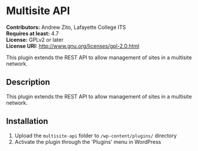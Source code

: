 # Multisite API #
**Contributors:** Andrew Zito, Lafayette College ITS  
**Requires at least:** 4.7  
**License:** GPLv2 or later  
**License URI:** http://www.gnu.org/licenses/gpl-2.0.html  

This plugin extends the REST API to allow management of sites in a multisite network.

## Description ##

This plugin extends the REST API to allow management of sites in a multisite network.

## Installation ##

1. Upload the `multisite-api` folder to `/wp-content/plugins/` directory
1. Activate the plugin through the 'Plugins' menu in WordPress